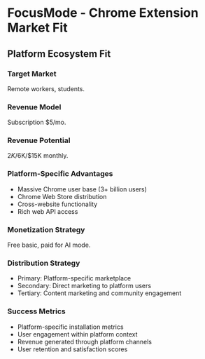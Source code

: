 # FocusMode - Chrome Extension Market Fit

## Platform Ecosystem Fit

### Target Market
Remote workers, students.

### Revenue Model
Subscription $5/mo.

### Revenue Potential
$2K/$6K/$15K monthly.

### Platform-Specific Advantages
- Massive Chrome user base (3+ billion users)
- Chrome Web Store distribution
- Cross-website functionality
- Rich web API access

### Monetization Strategy
Free basic, paid for AI mode.

### Distribution Strategy
- Primary: Platform-specific marketplace
- Secondary: Direct marketing to platform users
- Tertiary: Content marketing and community engagement

### Success Metrics
- Platform-specific installation metrics
- User engagement within platform context
- Revenue generated through platform channels
- User retention and satisfaction scores
